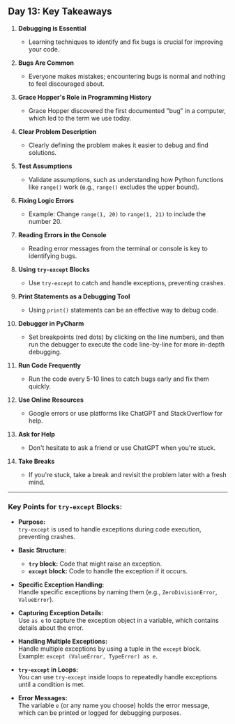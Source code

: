 ## Day 13: Key Takeaways

1. **Debugging is Essential**  
   - Learning techniques to identify and fix bugs is crucial for improving your code.

2. **Bugs Are Common**  
   - Everyone makes mistakes; encountering bugs is normal and nothing to feel discouraged about.

3. **Grace Hopper's Role in Programming History**  
   - Grace Hopper discovered the first documented "bug" in a computer, which led to the term we use today.

4. **Clear Problem Description**  
   - Clearly defining the problem makes it easier to debug and find solutions.

5. **Test Assumptions**  
   - Validate assumptions, such as understanding how Python functions like `range()` work (e.g., `range()` excludes the upper bound).

6. **Fixing Logic Errors**  
   - Example: Change `range(1, 20)` to `range(1, 21)` to include the number 20.

7. **Reading Errors in the Console**  
   - Reading error messages from the terminal or console is key to identifying bugs.

8. **Using `try-except` Blocks**  
   - Use `try-except` to catch and handle exceptions, preventing crashes.

9. **Print Statements as a Debugging Tool**  
   - Using `print()` statements can be an effective way to debug code.

10. **Debugger in PyCharm**  
    - Set breakpoints (red dots) by clicking on the line numbers, and then run the debugger to execute the code line-by-line for more in-depth debugging.

11. **Run Code Frequently**  
    - Run the code every 5-10 lines to catch bugs early and fix them quickly.

12. **Use Online Resources**  
    - Google errors or use platforms like ChatGPT and StackOverflow for help.

13. **Ask for Help**  
    - Don't hesitate to ask a friend or use ChatGPT when you're stuck.

14. **Take Breaks**  
    - If you're stuck, take a break and revisit the problem later with a fresh mind.

---

### Key Points for `try-except` Blocks:

- **Purpose:**  
  `try-except` is used to handle exceptions during code execution, preventing crashes.

- **Basic Structure:**  
  - **`try` block:** Code that might raise an exception.  
  - **`except` block:** Code to handle the exception if it occurs.

- **Specific Exception Handling:**  
  Handle specific exceptions by naming them (e.g., `ZeroDivisionError`, `ValueError`).

- **Capturing Exception Details:**  
  Use `as e` to capture the exception object in a variable, which contains details about the error.

- **Handling Multiple Exceptions:**  
  Handle multiple exceptions by using a tuple in the `except` block.  
  Example: `except (ValueError, TypeError) as e`.

- **`try-except` in Loops:**  
  You can use `try-except` inside loops to repeatedly handle exceptions until a condition is met.

- **Error Messages:**  
  The variable `e` (or any name you choose) holds the error message, which can be printed or logged for debugging purposes.